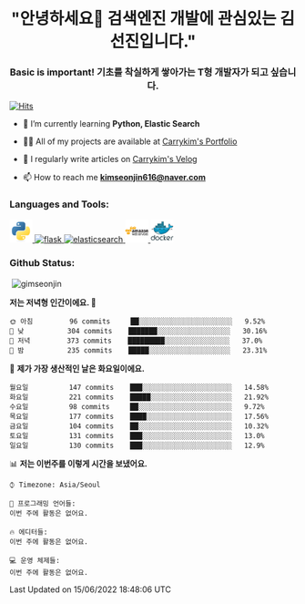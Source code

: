 <h1 align="center">"안녕하세요👋 검색엔진 개발에 관심있는 김선진입니다."</h1>
<h3 align="center">Basic is important! 기초를 착실하게 쌓아가는 T형 개발자가 되고 싶습니다.</h3>

[![Hits](https://hits.seeyoufarm.com/api/count/incr/badge.svg?url=https%3A%2F%2Fgithub.com%2Fgimseonjin&count_bg=%2318BFE5&title_bg=%23555555&icon=ko-fi.svg&icon_color=%23E7E7E7&title=hits&edge_flat=false)](https://hits.seeyoufarm.com)

- 🌱 I’m currently learning **Python, Elastic Search**

- 👨‍💻 All of my projects are available at [Carrykim's Portfolio](https://elderly-gruyere-ed2.notion.site/0-a2fe0ade7c354a749153cd7544fbd685)

- 📝 I regularly write articles on [Carrykim's Velog](https://velog.io/@carrykim)

- 📫 How to reach me **kimseonjin616@naver.com**


<h3 align="left">Languages and Tools:</h3>
<p align="left"> 
 <a href="https://www.python.org" target="_blank" rel="noreferrer"> 
  <img src="https://raw.githubusercontent.com/devicons/devicon/master/icons/python/python-original.svg" alt="python" width="8%" height="8%"/> 
 </a>
 <a href="https://flask.palletsprojects.com/" target="_blank" rel="noreferrer"> <img src="https://www.vectorlogo.zone/logos/pocoo_flask/pocoo_flask-icon.svg" alt="flask" width="8%" height="8%"/> </a> <a href="https://www.elastic.co" target="_blank" rel="noreferrer"> <img src="https://www.vectorlogo.zone/logos/elastic/elastic-icon.svg" alt="elasticsearch" width="8%" height="8%"/> </a> <a href="https://aws.amazon.com" target="_blank" rel="noreferrer"> <img src="https://raw.githubusercontent.com/devicons/devicon/master/icons/amazonwebservices/amazonwebservices-original-wordmark.svg" alt="aws" width="8%" height="8%"/> </a> <a href="https://www.docker.com/" target="_blank" rel="noreferrer"> <img src="https://raw.githubusercontent.com/devicons/devicon/master/icons/docker/docker-original-wordmark.svg" alt="docker" width="8%" height="8%"/> </a>   </p>


<h3 align="left">Github Status:</h3>
<p align="left">
 <p>&nbsp;<img align="center" src="https://github-readme-stats.vercel.app/api?username=gimseonjin&show_icons=true&locale=en" alt="gimseonjin" /></p>
</p>


<!--START_SECTION:waka-->
**저는 저녁형 인간이에요. 🦉** 

```text
🌞 아침         96 commits     ██░░░░░░░░░░░░░░░░░░░░░░░   9.52% 
🌆 낮　         304 commits    ███████░░░░░░░░░░░░░░░░░░   30.16% 
🌃 저녁         373 commits    █████████░░░░░░░░░░░░░░░░   37.0% 
🌙 밤　         235 commits    █████░░░░░░░░░░░░░░░░░░░░   23.31%

```
📅 **제가 가장 생산적인 날은 화요일이에요.** 

```text
월요일          147 commits    ███░░░░░░░░░░░░░░░░░░░░░░   14.58% 
화요일          221 commits    █████░░░░░░░░░░░░░░░░░░░░   21.92% 
수요일          98 commits     ██░░░░░░░░░░░░░░░░░░░░░░░   9.72% 
목요일          177 commits    ████░░░░░░░░░░░░░░░░░░░░░   17.56% 
금요일          104 commits    ██░░░░░░░░░░░░░░░░░░░░░░░   10.32% 
토요일          131 commits    ███░░░░░░░░░░░░░░░░░░░░░░   13.0% 
일요일          130 commits    ███░░░░░░░░░░░░░░░░░░░░░░   12.9%

```


📊 **저는 이번주를 이렇게 시간을 보냈어요.** 

```text
⌚︎ Timezone: Asia/Seoul

💬 프로그래밍 언어들: 
이번 주에 활동은 없어요.

🔥 에디터들: 
이번 주에 활동은 없어요.

💻 운영 체제들: 
이번 주에 활동은 없어요.

```


 Last Updated on 15/06/2022 18:48:06 UTC
<!--END_SECTION:waka-->
